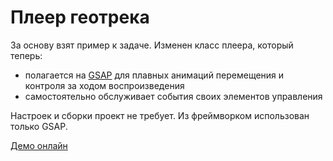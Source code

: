 # Плеер геотрека

За основу взят пример к задаче. Изменен класс плеера, который теперь:

- полагается на [GSAP](https://greensock.com/docs/#/HTML5/GSAP/) для плавных анимаций перемещения и контроля за ходом воспроизведения
- самостоятельно обслуживает события своих элементов управления

Настроек и сборки проект не требует. Из фреймворком использован только GSAP.

[Демо онлайн](http://rimmer333.github.io/mocebi/)


